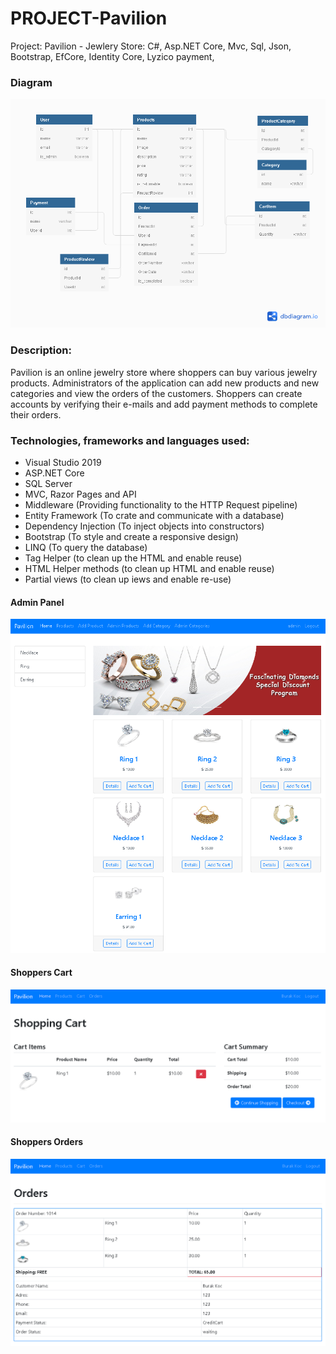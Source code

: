 # PROJECT-Pavilion
Project: Pavilion - Jewlery Store: C#, Asp.NET Core, Mvc, Sql, Json, Bootstrap, EfCore, Identity Core, Lyzico payment, 
<h3>Diagram</h3>

<div>
<img src="diagram.png" alt="Logo">
</div>

<h3>Description:</h3>

Pavilion is an online jewelry store where shoppers can buy various jewelry products. Administrators of the
application can add new products and new categories and view the orders of the customers. Shoppers can
create accounts by verifying their e-mails and add payment methods to complete their orders.

<h3>Technologies, frameworks and languages used:</h3>
<ul>
<li>Visual Studio 2019
<li>ASP.NET Core
<li>SQL Server
<li>MVC, Razor Pages and API
<li>Middleware (Providing functionality to the HTTP Request pipeline)
<li>Entity Framework (To crate and communicate with a database)
<li>Dependency Injection (To inject objects into constructors)
<li>Bootstrap (To style and create a responsive design)
<li>LINQ (To query the database)
<li>Tag Helper (to clean up the HTML and enable reuse)
<li>HTML Helper methods (to clean up HTML and enable reuse)
<li>Partial views (to clean up iews and enable re-use)
</ul>

<h4>Admin Panel</h4>
<div>
<img src="admin.png" alt="Logo">
</div>

<h4>Shoppers Cart</h4>
<div>
<img src="cart.png" alt="Logo">
</div>

<h4>Shoppers Orders</h4>
<div>
<img src="orders.png" alt="Logo">
</div>



